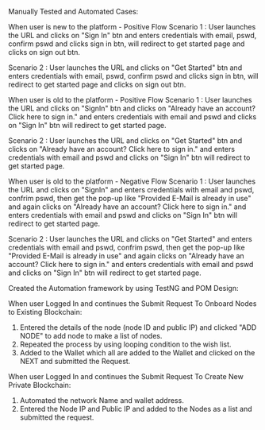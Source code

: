 Manually Tested and Automated Cases:

When user is new to the platform - Positive Flow
Scenario 1 : User launches the URL and clicks on "Sign In" btn and enters credentials with email, pswd, confirm pswd 
             and clicks sign in btn, will redirect to get started page and clicks on sign out btn.

Scenario 2 : User launches the URL and clicks on "Get Started" btn and enters credentials with email, pswd, confirm pswd 
             and clicks sign in btn, will redirect to get started page and clicks on sign out btn.

When user is old to the platform - Positive Flow
Scenario 1 : User launches the URL and clicks on "SignIn" btn and clicks on "Already have an account? Click here to sign in." 
             and enters credentials with email and pswd and clicks on "Sign In" btn will redirect to get started page.

Scenario 2 : User launches the URL and clicks on "Get Started" btn and clicks on "Already have an account? Click here to sign in." 
             and enters credentials with email and pswd and clicks on "Sign In" btn will redirect to get started page.

When user is old to the platform - Negative Flow
Scenario 1 : User launches the URL and clicks on "SignIn" and enters credentials with email and pswd, confrim pswd, 
             then get the pop-up like "Provided E-Mail is already in use" and again clicks on "Already have an account? Click here to sign in." 
             and enters credentials with email and pswd and clicks on "Sign In" btn will redirect to get started page.

Scenario 2 : User launches the URL and clicks on "Get Started" and enters credentials with email and pswd, confrim pswd, 
             then get the pop-up like "Provided E-Mail is already in use" and again clicks on "Already have an account? Click here to sign in." 
             and enters credentials with email and pswd and clicks on "Sign In" btn will redirect to get started page.

Created the Automation framework by using TestNG and POM Design:

When user Logged In and continues the Submit Request To Onboard Nodes to Existing Blockchain:
1. Entered the details of the node (node ID and public IP) and clicked "ADD NODE" to add node to make a list of nodes.
2. Repeated the process by using looping condition to the wish list.
3. Added to the Wallet which all are added to the Wallet and clicked on the NEXT and submitted the Request.

When user Logged In and continues the Submit Request To Create New Private Blockchain:
1. Automated the network Name and wallet address.
2. Entered the Node IP and Public IP and added to the Nodes as a list and submitted the request.
